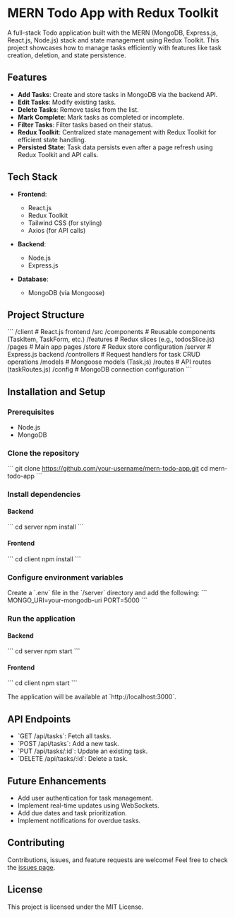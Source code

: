 

# MERN Todo App with Redux Toolkit

A full-stack Todo application built with the MERN (MongoDB, Express.js, React.js, Node.js) stack and state management using Redux Toolkit. This project showcases how to manage tasks efficiently with features like task creation, deletion, and state persistence.

## Features

- **Add Tasks**: Create and store tasks in MongoDB via the backend API.
- **Edit Tasks**: Modify existing tasks.
- **Delete Tasks**: Remove tasks from the list.
- **Mark Complete**: Mark tasks as completed or incomplete.
- **Filter Tasks**: Filter tasks based on their status.
- **Redux Toolkit**: Centralized state management with Redux Toolkit for efficient state handling.
- **Persisted State**: Task data persists even after a page refresh using Redux Toolkit and API calls.

## Tech Stack

- **Frontend**:

  - React.js
  - Redux Toolkit
  - Tailwind CSS (for styling)
  - Axios (for API calls)

- **Backend**:

  - Node.js
  - Express.js

- **Database**:
  - MongoDB (via Mongoose)

## Project Structure

\`\`\`
/client # React.js frontend
/src
/components # Reusable components (TaskItem, TaskForm, etc.)
/features # Redux slices (e.g., todosSlice.js)
/pages # Main app pages
/store # Redux store configuration
/server # Express.js backend
/controllers # Request handlers for task CRUD operations
/models # Mongoose models (Task.js)
/routes # API routes (taskRoutes.js)
/config # MongoDB connection configuration
\`\`\`

## Installation and Setup

### Prerequisites

- Node.js
- MongoDB

### Clone the repository

\`\`\`
git clone https://github.com/your-username/mern-todo-app.git
cd mern-todo-app
\`\`\`

### Install dependencies

#### Backend

\`\`\`
cd server
npm install
\`\`\`

#### Frontend

\`\`\`
cd client
npm install
\`\`\`

### Configure environment variables

Create a \`.env\` file in the \`/server\` directory and add the following:
\`\`\`
MONGO_URI=your-mongodb-uri
PORT=5000
\`\`\`

### Run the application

#### Backend

\`\`\`
cd server
npm start
\`\`\`

#### Frontend

\`\`\`
cd client
npm start
\`\`\`

The application will be available at \`http://localhost:3000\`.

## API Endpoints

- \`GET /api/tasks\`: Fetch all tasks.
- \`POST /api/tasks\`: Add a new task.
- \`PUT /api/tasks/:id\`: Update an existing task.
- \`DELETE /api/tasks/:id\`: Delete a task.

## Future Enhancements

- Add user authentication for task management.
- Implement real-time updates using WebSockets.
- Add due dates and task prioritization.
- Implement notifications for overdue tasks.

## Contributing

Contributions, issues, and feature requests are welcome! Feel free to check the [issues page](https://github.com/your-username/mern-todo-app/issues).

## License

This project is licensed under the MIT License.
